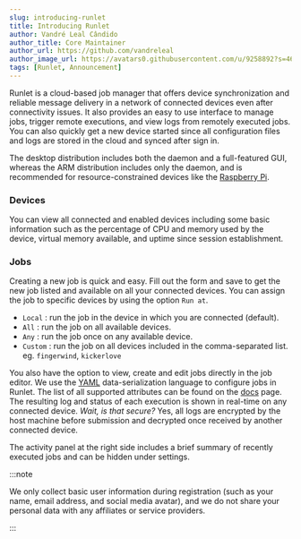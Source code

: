 ```yaml
---
slug: introducing-runlet
title: Introducing Runlet
author: Vandré Leal Cândido
author_title: Core Maintainer
author_url: https://github.com/vandreleal
author_image_url: https://avatars0.githubusercontent.com/u/9258892?s=460&u=7e0b51687eb19ea943975cb29428627e255e0fb9&v=4
tags: [Runlet, Announcement]
---
```


Runlet is a cloud-based job manager that offers device synchronization and reliable message delivery in a network of connected devices even after connectivity issues. It also provides an easy to use interface to manage jobs, trigger remote executions, and view logs from remotely executed jobs. You can also quickly get a new device started since all configuration files and logs are stored in the cloud and synced after sign in.

<!--truncate-->

The desktop distribution includes both the daemon and a full-featured GUI, whereas the ARM distribution includes only the daemon, and is recommended for resource-constrained devices like the [Raspberry Pi](https://www.raspberrypi.org).

### Devices

You can view all connected and enabled devices including some basic information such as the percentage of CPU and memory used by the device, virtual memory available, and uptime since session establishment.

### Jobs

Creating a new job is quick and easy. Fill out the form and save to get the new job listed and available on all your connected devices. You can assign the job to specific devices by using the option `Run at`.

- `Local` : run the job in the device in which you are connected (default).
- `All` : run the job on all available devices.
- `Any` : run the job once on any available device.
- `Custom` : run the job on all devices included in the comma-separated list. eg. `fingerwind`, `kickerlove`

You also have the option to view, create and edit jobs directly in the job editor. We use the [YAML](https://yaml.org) data-serialization language to configure jobs in Runlet. The list of all supported attributes can be found on the [docs](/docs/job/definition) page. The resulting log and status of each execution is shown in real-time on any connected device. _Wait, is that secure?_ Yes, all logs are encrypted by the host machine before submission and decrypted once received by another connected device.

The activity panel at the right side includes a brief summary of recently executed jobs and can be hidden under settings.

:::note

We only collect basic user information during registration (such as your name, email address, and social media avatar), and we do not share your personal data with any affiliates or service providers.

:::
